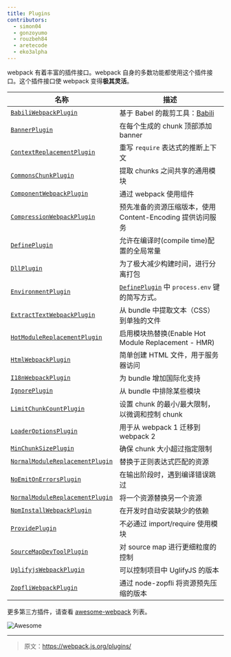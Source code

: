 ```yaml
---
title: Plugins
contributors:
  - simon04
  - gonzoyumo
  - rouzbeh84
  - aretecode
  - eko3alpha
---
```


webpack 有着丰富的插件接口。webpack 自身的多数功能都使用这个插件接口。这个插件接口使 webpack 变得**极其灵活**。

名称                                                     | 描述
-------------------------------------------------------- | -----------
[`BabiliWebpackPlugin`](/plugins/babili-webpack-plugin)  | 基于 Babel 的裁剪工具：[Babili](https://github.com/babel/babili)
[`BannerPlugin`](/plugins/banner-plugin)                 | 在每个生成的 chunk 顶部添加 banner
[`ContextReplacementPlugin`](/plugins/context-replacement-plugin) | 重写 `require` 表达式的推断上下文
[`CommonsChunkPlugin`](/plugins/commons-chunk-plugin)    | 提取 chunks 之间共享的通用模块
[`ComponentWebpackPlugin`](/plugins/component-webpack-plugin) | 通过 webpack 使用组件
[`CompressionWebpackPlugin`](/plugins/compression-webpack-plugin) | 预先准备的资源压缩版本，使用 Content-Encoding 提供访问服务
[`DefinePlugin`](/plugins/define-plugin)                 | 允许在编译时(compile time)配置的全局常量
[`DllPlugin`](/plugins/dll-plugin)                       | 为了极大减少构建时间，进行分离打包
[`EnvironmentPlugin`](/plugins/environment-plugin)       | [`DefinePlugin`](./define-plugin) 中 `process.env` 键的简写方式。
[`ExtractTextWebpackPlugin`](/plugins/extract-text-webpack-plugin) | 从 bundle 中提取文本（CSS）到单独的文件
[`HotModuleReplacementPlugin`](/plugins/hot-module-replacement-plugin) | 启用模块热替换(Enable Hot Module Replacement - HMR)
[`HtmlWebpackPlugin`](/plugins/html-webpack-plugin)      | 简单创建 HTML 文件，用于服务器访问
[`I18nWebpackPlugin`](/plugins/i18n-webpack-plugin)      | 为 bundle 增加国际化支持
[`IgnorePlugin`](/plugins/ignore-plugin)                 | 从 bundle 中排除某些模块
[`LimitChunkCountPlugin`](/plugins/limit-chunk-count-plugin) | 设置 chunk 的最小/最大限制，以微调和控制 chunk
|[`LoaderOptionsPlugin`](/plugins/loader-options-plugin) | 用于从 webpack 1 迁移到 webpack 2
|[`MinChunkSizePlugin`](/plugins/min-chunk-size-plugin)  | 确保 chunk 大小超过指定限制
|[`NormalModuleReplacementPlugin`](/plugins/normal-module-replacement-plugin) | 替换于正则表达式匹配的资源
|[`NoEmitOnErrorsPlugin`](/plugins/no-emit-on-errors-plugin) | 在输出阶段时，遇到编译错误跳过
|[`NormalModuleReplacementPlugin`](/plugins/normal-module-replacement-plugin) | 将一个资源替换另一个资源
|[`NpmInstallWebpackPlugin`](/plugins/npm-install-webpack-plugin) | 在开发时自动安装缺少的依赖
|[`ProvidePlugin`](/plugins/provide-plugin)              | 不必通过 import/require 使用模块
|[`SourceMapDevToolPlugin`](/plugins/source-map-dev-tool-plugin) | 对 source map 进行更细粒度的控制
|[`UglifyjsWebpackPlugin`](/plugins/uglifyjs-webpack-plugin) | 可以控制项目中 UglifyJS 的版本
|[`ZopfliWebpackPlugin`](/plugins/zopfli-webpack-plugin) | 通过 node-zopfli 将资源预先压缩的版本

更多第三方插件，请查看 [awesome-webpack](https://github.com/webpack-contrib/awesome-webpack#webpack-plugins) 列表。

![Awesome](../assets/awesome-badge.svg)

***

> 原文：https://webpack.js.org/plugins/
